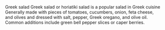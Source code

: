 Greek salad
Greek salad or horiatiki salad is a popular salad in Greek cuisine
Generally made with pieces of tomatoes, cucumbers, onion, feta cheese, and olives and dressed with salt, pepper, Greek oregano, and olive oil. Common additions include green bell pepper slices or caper berries. 
